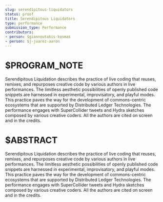 ```yaml
---
slug: serendipitous-liquidators
status: proof
title: Serendipitous Liquidators
type: performance
submission_type: Performance
contributors:
- person: $giannoutakis-kosmas
- person: $j-juarez-aaron
---
```


# $PROGRAM_NOTE

Serendipitous Liquidation describes the practice of live coding that reuses, remixes, and repurposes
creative code by various authors in live performances. The limitless aesthetic possibilities of openly
published code snippets are harnessed in experimental, improvisatory, and playful modes. This practice
paves the way for the development of commons-centric ecosystems that are supported by Distributed
Ledger Technologies. The performance engages with SuperCollider tweets and Hydra sketches
composed by various creative coders. All the authors are cited on screen and in the credits.

# $ABSTRACT

Serendipitous Liquidation describes the practice of live coding that reuses, remixes, and repurposes
creative code by various authors in live performances. The limitless aesthetic possibilities of openly
published code snippets are harnessed in experimental, improvisatory, and playful modes. This practice
paves the way for the development of commons-centric ecosystems that are supported by Distributed
Ledger Technologies. The performance engages with SuperCollider tweets and Hydra sketches
composed by various creative coders. All the authors are cited on screen and in the credits.
